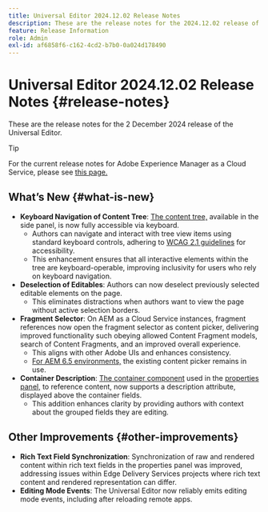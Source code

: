 ```yaml
---
title: Universal Editor 2024.12.02 Release Notes
description: These are the release notes for the 2024.12.02 release of the Universal Editor.
feature: Release Information
role: Admin
exl-id: af6858f6-c162-4cd2-b7b0-0a024d178490
---
```

# Universal Editor 2024.12.02 Release Notes {#release-notes}

These are the release notes for the 2 December 2024 release of the Universal Editor.

>[!TIP]
>
>For the current release notes for Adobe Experience Manager as a Cloud Service, please see [this page.](/help/release-notes/release-notes-cloud/release-notes-current.md)

## What’s New {#what-is-new}

* **Keyboard Navigation of Content Tree**: [The content tree,](/help/sites-cloud/authoring/universal-editor/navigation.md#content-tree-mode) available in the side panel, is now fully accessible via keyboard.
  * Authors can navigate and interact with tree view items using standard keyboard controls, adhering to [WCAG 2.1 guidelines](/help/sites-cloud/authoring/page-editor/accessible-content.md) for accessibility.
  * This enhancement ensures that all interactive elements within the tree are keyboard-operable, improving inclusivity for users who rely on keyboard navigation.
* **Deselection of Editables**: Authors can now deselect previously selected editable elements on the page.
  * This eliminates distractions when authors want to view the page without active selection borders.
* **Fragment Selector**: On AEM as a Cloud Service instances, fragment references now open the fragment selector as content picker, delivering improved functionality such obeying allowed Content Fragment models, search of Content Fragments, and an improved overall experience.
  * This aligns with other Adobe UIs and enhances consistency.
  * [For AEM 6.5 environments,](https://experienceleague.adobe.com/en/docs/experience-manager-65/content/implementing/developing/headless/universal-editor/introduction) the existing content picker remains in use.
* **Container Description**: [The container component](/help/implementing/universal-editor/field-types.md#container) used in the [properties panel,](/help/sites-cloud/authoring/universal-editor/navigation.md#properties-panel-properties-rail) to reference content, now supports a description attribute, displayed above the container fields.
  * This addition enhances clarity by providing authors with context about the grouped fields they are editing.

## Other Improvements {#other-improvements}

* **Rich Text Field Synchronization**: Synchronization of raw and rendered content within rich text fields in the properties panel was improved, addressing issues within Edge Delivery Services projects where rich text content and rendered representation can differ.
* **Editing Mode Events**: The Universal Editor now reliably emits editing mode events, including after reloading remote apps.
